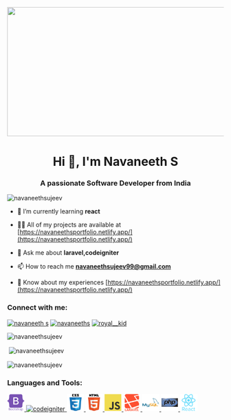 <div id="header" align="center">
  <img src="https://wallpapercave.com/uwp/uwp2181382.gif" width="700" height="300"/>
</div>
<h1 align="center">Hi 👋, I'm Navaneeth S</h1>
<h3 align="center">A passionate Software Developer from India</h3>

<p align="left"> <img src="https://komarev.com/ghpvc/?username=navaneethsujeev&label=Profile%20views&color=0e75b6&style=flat" alt="navaneethsujeev" /> </p>

- 🌱 I’m currently learning **react**

- 👨‍💻 All of my projects are available at [https://navaneethsportfolio.netlify.app/](https://navaneethsportfolio.netlify.app/)

- 💬 Ask me about **laravel,codeigniter**

- 📫 How to reach me **navaneethsujeev99@gmail.com**

- 📄 Know about my experiences [https://navaneethsportfolio.netlify.app/](https://navaneethsportfolio.netlify.app/)

<h3 align="left">Connect with me:</h3>
<p align="left">
<a href="https://linkedin.com/in/navaneethsujeev" target="blank"><img align="center" src="https://raw.githubusercontent.com/rahuldkjain/github-profile-readme-generator/master/src/images/icons/Social/linked-in-alt.svg" alt="navaneeth s" height="30" width="40" /></a>
<a href="https://stackoverflow.com/users/16460406" target="blank"><img align="center" src="https://raw.githubusercontent.com/rahuldkjain/github-profile-readme-generator/master/src/images/icons/Social/stack-overflow.svg" alt="navaneeths" height="30" width="40" /></a>
<a href="https://instagram.com/royal__kid_" target="blank"><img align="center" src="https://raw.githubusercontent.com/rahuldkjain/github-profile-readme-generator/master/src/images/icons/Social/instagram.svg" alt="royal__kid" height="30" width="40" /></a>
</p>



<p><img align="left" src="https://github-readme-stats.vercel.app/api/top-langs?username=navaneethsujeev&show_icons=true&locale=en&layout=compact" alt="navaneethsujeev" /></p><br>

<p>&nbsp;<img align="center" src="https://github-readme-stats.vercel.app/api?username=navaneethsujeev&show_icons=true&locale=en" alt="navaneethsujeev" /></p>

<p><img align="center" src="https://github-readme-streak-stats.herokuapp.com/?user=navaneethsujeev&" alt="navaneethsujeev" /></p>

<h3 align="left">Languages and Tools:</h3>
<p align="left"> <a href="https://getbootstrap.com" target="_blank" rel="noreferrer"> <img src="https://raw.githubusercontent.com/devicons/devicon/master/icons/bootstrap/bootstrap-plain-wordmark.svg" alt="bootstrap" width="40" height="40"/> </a> <a href="https://codeigniter.com" target="_blank" rel="noreferrer"> <img src="https://cdn.worldvectorlogo.com/logos/codeigniter.svg" alt="codeigniter" width="40" height="40"/> </a> <a href="https://www.w3schools.com/css/" target="_blank" rel="noreferrer"> <img src="https://raw.githubusercontent.com/devicons/devicon/master/icons/css3/css3-original-wordmark.svg" alt="css3" width="40" height="40"/> </a> <a href="https://www.w3.org/html/" target="_blank" rel="noreferrer"> <img src="https://raw.githubusercontent.com/devicons/devicon/master/icons/html5/html5-original-wordmark.svg" alt="html5" width="40" height="40"/> </a> <a href="https://developer.mozilla.org/en-US/docs/Web/JavaScript" target="_blank" rel="noreferrer"> <img src="https://raw.githubusercontent.com/devicons/devicon/master/icons/javascript/javascript-original.svg" alt="javascript" width="40" height="40"/> </a> <a href="https://laravel.com/" target="_blank" rel="noreferrer"> <img src="https://raw.githubusercontent.com/devicons/devicon/master/icons/laravel/laravel-plain-wordmark.svg" alt="laravel" width="40" height="40"/> </a> <a href="https://www.mysql.com/" target="_blank" rel="noreferrer"> <img src="https://raw.githubusercontent.com/devicons/devicon/master/icons/mysql/mysql-original-wordmark.svg" alt="mysql" width="40" height="40"/> </a> <a href="https://www.php.net" target="_blank" rel="noreferrer"> <img src="https://raw.githubusercontent.com/devicons/devicon/master/icons/php/php-original.svg" alt="php" width="40" height="40"/> </a> <a href="https://reactjs.org/" target="_blank" rel="noreferrer"> <img src="https://raw.githubusercontent.com/devicons/devicon/master/icons/react/react-original-wordmark.svg" alt="react" width="40" height="40"/> </a> </p>
